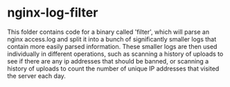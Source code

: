 # nginx-log-filter

This folder contains code for a binary called 'filter', which will parse an
nginx access.log and split it into a bunch of significantly smaller logs that
contain more easily parsed information. These smaller logs are then used
individually in different operations, such as scanning a history of uploads to
see if there are any ip addresses that should be banned, or scanning a history
of uploads to count the number of unique IP addresses that visited the server
each day.
